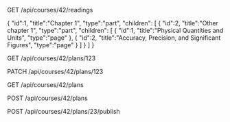 GET /api/courses/42/readings

  {
    "id":1,
    "title":"Chapter 1",
    "type":"part",
    "children": [
      {
        "id":2,
        "title":"Other chapter 1",
        "type":"part",
        "children": [
          {
            "id":1,
            "title":"Physical Quantities and Units",
            "type":"page"
          },
          {
            "id":2,
            "title":"Accuracy, Precision, and Significant Figures",
            "type":"page"
          }
        ]
      }
    ]
  }

GET /api/courses/42/plans/123

PATCH /api/courses/42/plans/123

GET /api/courses/42/plans

POST /api/courses/42/plans

POST /api/courses/42/plans/23/publish
